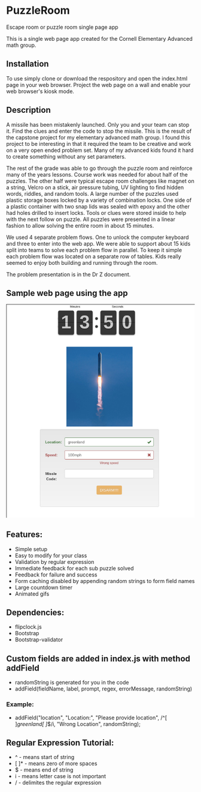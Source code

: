 # PuzzleRoom
Escape room or puzzle room single page app

This is a single web page app created for the Cornell Elementary Advanced math group. 

## Installation 
To use simply clone or download the respository and open the index.html page in your web browser. Project the web page on a wall and enable your web browser's kiosk mode. 

## Description

A missile has been mistakenly launched. Only you and your team can stop it. Find the clues and enter the code to stop the missile. This is the result of the capstone project for my elementary advanced math group. I found this project to be interesting in that it required the team to be creative and work on a very open ended problem set. Many of my advanced kids found it hard to create something without any set parameters. 

The rest of the grade was able to go through the puzzle room and reinforce many of the years lessons. Course work was needed for about half of the puzzles. The other half were typical escape room challenges like magnet on a string, Velcro on a stick, air pressure tubing, UV lighting to find hidden words, riddles, and random tools. A large number of the puzzles used plastic storage boxes locked by a variety of combination locks. One side of a plastic container with two snap lids was sealed with epoxy and the other had holes drilled to insert locks. Tools or clues were stored inside to help with the next follow on puzzle. All puzzles were presented in a linear fashion to allow solving the entire room in about 15 minutes.

We used 4 separate problem flows. One to unlock the computer keyboard and three to enter into the web app. We were able to support about 15 kids split into teams to solve each problem flow in parallel. To keep it simple each problem flow was located on a separate row of tables. Kids really seemed to enjoy both building and running through the room. 

The problem presentation is in the Dr Z document. 

## Sample web page using the app
![Sample Image](images/Sample.jpg "Sample Page")

## Features:
* Simple setup
* Easy to modify for your class
* Validation by regular expression
* Immediate feedback for each sub puzzle solved
* Feedback for failure and success
* Form caching disabled by appending random strings to form field names
* Large countdown timer
* Animated gifs

## Dependencies:
* flipclock.js
* Bootstrap
* Bootstrap-validator

## Custom fields are added in index.js with method addField
*  randomString is generated for you in the code
*  addField(fieldName, label, prompt, regex, errorMessage, randomString)
  
### Example:
*  addField("location", "Location:", "Please provide location",
            /^[ ]*greenland[ ]*$/i, "Wrong Location", randomString);
            
## Regular Expression Tutorial:
*    ^ - means start of string
*    [ ]* - means zero of more spaces
*    $ - means end of string
*    i - means letter case is not important
*    / - delimites the regular expression
